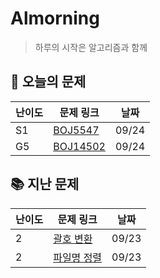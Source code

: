 # Almorning

>  하루의 시작은 알고리즘과 함께

## 📖 오늘의 문제

| 난이도 | 문제 링크                                         | 날짜  |
| ------ | ------------------------------------------------- | ----- |
| S1     | [BOJ5547](https://www.acmicpc.net/problem/5547)   | 09/24 |
| G5     | [BOJ14502](https://www.acmicpc.net/problem/14502) | 09/24 |

## 📚 지난 문제

| 난이도 | 문제 링크                                                    | 날짜  |
| ------ | ------------------------------------------------------------ | ----- |
| 2      | [괄호 변환](https://programmers.co.kr/learn/courses/30/lessons/60058) | 09/23 |
| 2      | [파일명 정렬](https://programmers.co.kr/learn/courses/30/lessons/17686) | 09/23 |

